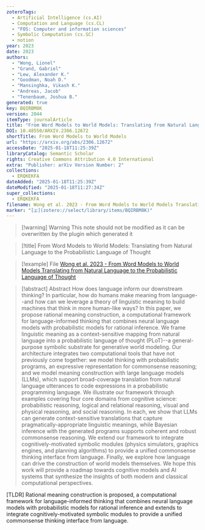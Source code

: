 ```yaml
---
zoteroTags:
  - Artificial Intelligence (cs.AI)
  - Computation and Language (cs.CL)
  - "FOS: Computer and information sciences"
  - Symbolic Computation (cs.SC)
  - notion
year: 2023
date: 2023
authors:
  - "Wong, Lionel"
  - "Grand, Gabriel"
  - "Lew, Alexander K."
  - "Goodman, Noah D."
  - "Mansinghka, Vikash K."
  - "Andreas, Jacob"
  - "Tenenbaum, Joshua B."
generated: true
key: BQIRBM8K
version: 2044
itemType: journalArticle
title: "From Word Models to World Models: Translating from Natural Language to the Probabilistic Language of Thought"
DOI: 10.48550/ARXIV.2306.12672
shortTitle: From Word Models to World Models
url: "https://arxiv.org/abs/2306.12672"
accessDate: "2025-01-18T11:25:39Z"
libraryCatalog: Semantic Scholar
rights: Creative Commons Attribution 4.0 International
extra: "Publisher: arXiv Version Number: 2"
collections:
  - ERQKEKFA
dateAdded: "2025-01-18T11:25:39Z"
dateModified: "2025-01-18T11:27:34Z"
super_collections:
  - ERQKEKFA
filename: Wong et al. 2023 - From Word Models to World Models Translating from Natural Language to the Probabilistic Language of Thought
marker: "[🇿](zotero://select/library/items/BQIRBM8K)"
---
```


>[!warning] Warning
> This note should not be modified as it can be overwritten by the plugin which generated it

> [!title] From Word Models to World Models: Translating from Natural Language to the Probabilistic Language of Thought

> [!example] File
> [Wong et al. 2023 - From Word Models to World Models Translating from Natural Language to the Probabilistic Language of Thought](Wong%20et%20al.%202023%20-%20From%20Word%20Models%20to%20World%20Models%20Translating%20from%20Natural%20Language%20to%20the%20Probabilistic%20Language%20of%20Thought.pdf)

> [!abstract] Abstract
> How does language inform our downstream thinking? In particular, how do humans make meaning from language--and how can we leverage a theory of linguistic meaning to build machines that think in more human-like ways? In this paper, we propose rational meaning construction, a computational framework for language-informed thinking that combines neural language models with probabilistic models for rational inference. We frame linguistic meaning as a context-sensitive mapping from natural language into a probabilistic language of thought (PLoT)--a general-purpose symbolic substrate for generative world modeling. Our architecture integrates two computational tools that have not previously come together: we model thinking with probabilistic programs, an expressive representation for commonsense reasoning; and we model meaning construction with large language models (LLMs), which support broad-coverage translation from natural language utterances to code expressions in a probabilistic programming language. We illustrate our framework through examples covering four core domains from cognitive science: probabilistic reasoning, logical and relational reasoning, visual and physical reasoning, and social reasoning. In each, we show that LLMs can generate context-sensitive translations that capture pragmatically-appropriate linguistic meanings, while Bayesian inference with the generated programs supports coherent and robust commonsense reasoning. We extend our framework to integrate cognitively-motivated symbolic modules (physics simulators, graphics engines, and planning algorithms) to provide a unified commonsense thinking interface from language. Finally, we explore how language can drive the construction of world models themselves. We hope this work will provide a roadmap towards cognitive models and AI systems that synthesize the insights of both modern and classical computational perspectives.

[TLDR] Rational meaning construction is proposed, a computational framework for language-informed thinking that combines neural language models with probabilistic models for rational inference and extends to integrate cognitively-motivated symbolic modules to provide a unified commonsense thinking interface from language.


